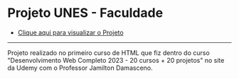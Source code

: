 # Projeto UNES - Faculdade
* [Clique aqui para visualizar o Projeto](https://gustavocarmomendes.github.io/Projetos-De-Cursos/ProjetoUNES%20-%20Udemy/)
***
Projeto realizado no primeiro curso de HTML que fiz dentro do curso "Desenvolvimento Web Completo 2023 - 20 cursos + 20 projetos" no site da Udemy com o Professor Jamilton Damasceno.
